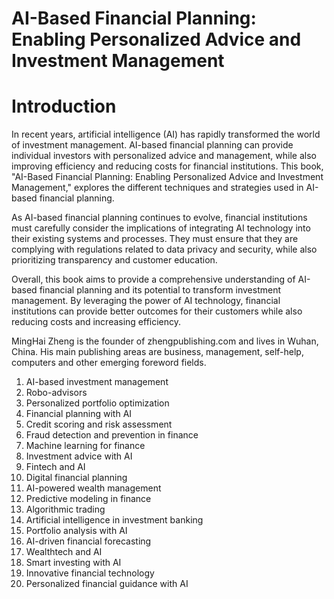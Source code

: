 # AI-Based Financial Planning: Enabling Personalized Advice and Investment Management

# Introduction

In recent years, artificial intelligence (AI) has rapidly transformed the world of investment management. AI-based financial planning can provide individual investors with personalized advice and management, while also improving efficiency and reducing costs for financial institutions. This book, "AI-Based Financial Planning: Enabling Personalized Advice and Investment Management," explores the different techniques and strategies used in AI-based financial planning.

As AI-based financial planning continues to evolve, financial institutions must carefully consider the implications of integrating AI technology into their existing systems and processes. They must ensure that they are complying with regulations related to data privacy and security, while also prioritizing transparency and customer education.

Overall, this book aims to provide a comprehensive understanding of AI-based financial planning and its potential to transform investment management. By leveraging the power of AI technology, financial institutions can provide better outcomes for their customers while also reducing costs and increasing efficiency.

MingHai Zheng is the founder of zhengpublishing.com and lives in Wuhan, China. His main publishing areas are business, management, self-help, computers and other emerging foreword fields.



1. AI-based investment management
2. Robo-advisors
3. Personalized portfolio optimization
4. Financial planning with AI
5. Credit scoring and risk assessment
6. Fraud detection and prevention in finance
7. Machine learning for finance
8. Investment advice with AI
9. Fintech and AI
10. Digital financial planning
11. AI-powered wealth management
12. Predictive modeling in finance
13. Algorithmic trading
14. Artificial intelligence in investment banking
15. Portfolio analysis with AI
16. AI-driven financial forecasting
17. Wealthtech and AI
18. Smart investing with AI
19. Innovative financial technology
20. Personalized financial guidance with AI


